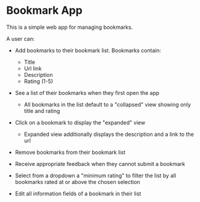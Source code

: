 # Bookmark App

This is a simple web app for managing bookmarks.

A user can:
* Add bookmarks to their bookmark list. Bookmarks contain:

  * Title
  * Url link
  * Description
  * Rating (1-5)

* See a list of their bookmarks when they first open the app
  * All bookmarks in the list default to a "collapsed" view showing only title and rating

* Click on a bookmark to display the "expanded" view
  * Expanded view additionally displays the description and a link to the url

* Remove bookmarks from their bookmark list

* Receive appropriate feedback when they cannot submit a bookmark

* Select from a dropdown a "minimum rating" to filter the list by all bookmarks rated at or above the chosen selection

* Edit all information fields of a bookmark in their list
